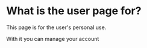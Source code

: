 # What is the user page for?

This page is for the user's personal use.

With it you can manage your account